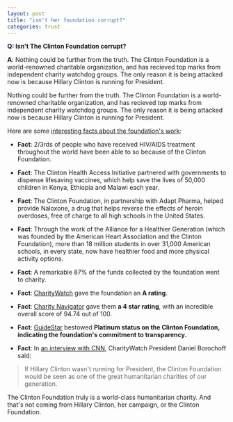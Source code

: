 ```yaml
---  
layout: post
title: "isn't her foundation corrupt?"
categories: trust
---
```

  
**Q: Isn't The Clinton Foundation corrupt?**
  
**A**: Nothing could be further from the truth. The Clinton Foundation is a world-renowned charitable organization, and has recieved top marks from independent charity watchdog groups. The only reason it is being attacked now is because Hillary Clinton is running for President.

Nothing could be further from the truth. The Clinton Foundation is a world-renowned charitable organization, and has recieved top marks from independent charity watchdog groups. The only reason it is being attacked now is because Hillary Clinton is running for President.

Here are some [interesting facts about the foundation's work](https://www.hillaryclinton.com/feed/the-clinton-foundation-explained/): 

* **Fact**: 2/3rds of people who have received HIV/AIDS treatment throughout the world have been able to so because of the Clinton Foundation.

* **Fact**: The Clinton Health Access Initiative partnered with governments to dispense lifesaving vaccines, which help save the lives of 50,000 children in Kenya, Ethiopia and Malawi each year.

* **Fact**: The Clinton Foundation, in partnership with Adapt Pharma, helped provide Naloxone, a drug that helps reverse the effects of heroin overdoses, free of charge to all high schools in the United States.

* **Fact**: Through the work of the Alliance for a Healthier Generation (which was founded by the American Heart Association and the Clinton Foundation), more than 18 million students in over 31,000 American schools, in every state, now have healthier food and more physical activity options.

* **Fact**: A remarkable 87% of the funds collected by the foundation went to charity.

* **Fact**: [CharityWatch](https://www.charitywatch.org/ratings-and-metrics/bill-hillary-chelsea-clinton-foundation/478) gave the foundation an **A rating**.

* **Fact**: [Charity Navigator](https://www.charitynavigator.org/index.cfm?bay=search.summary&orgid=16680) gave them **a 4 star rating**, with an incredible overall score of 94.74 out of 100.

* **Fact**: [GuideStar](http://www.guidestar.org/profile/31-1580204) bestowed **Platinum status on the Clinton Foundation, indicating the foundation's commitment to transparency.**

* **Fact**: In [an interview with CNN](http://www.cnn.com/videos/politics/2016/08/24/charity-watch-clinton-foundation-lv.cnn), CharityWatch President Daniel Borochoff said:
>If Hillary Clinton wasn't running for President, the Clinton Foundation would be seen as one of the great humanitarian charities of our generation.
 
The Clinton Foundation truly is a world-class humanitarian charity. And that's not coming from Hillary Clinton, her campaign, or the Clinton Foundation.  
